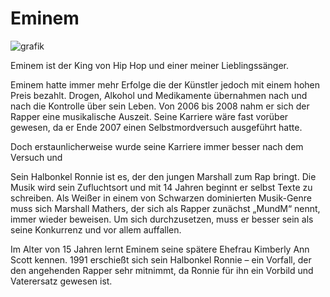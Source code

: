 
# Eminem 

![grafik](https://user-images.githubusercontent.com/110893008/183616287-786f5abd-2b39-4ed2-91e2-eab99cf1aa72.png)

Eminem ist der King von Hip Hop und einer meiner Lieblingssänger. 

Eminem hatte immer mehr Erfolge die der Künstler jedoch mit einem hohen Preis bezahlt. Drogen, Alkohol und Medikamente übernahmen nach und nach die Kontrolle über sein Leben. Von 2006 bis 2008 nahm er sich der Rapper eine musikalische Auszeit. Seine Karriere wäre fast vorüber gewesen, da er Ende 2007 einen Selbstmordversuch ausgeführt hatte.

Doch erstaunlicherweise wurde seine Karriere immer besser nach dem Versuch und 



Sein Halbonkel Ronnie ist es, der den jungen Marshall zum Rap bringt. Die Musik wird sein Zufluchtsort und mit 14 Jahren beginnt er selbst Texte zu schreiben. Als Weißer in einem von Schwarzen dominierten Musik-Genre muss sich Marshall Mathers, der sich als Rapper zunächst „MundM“ nennt, immer wieder beweisen. Um sich durchzusetzen, muss er besser sein als seine Konkurrenz und vor allem auffallen.

Im Alter von 15 Jahren lernt Eminem seine spätere Ehefrau Kimberly Ann Scott kennen. 1991 erschießt sich sein Halbonkel Ronnie – ein Vorfall, der den angehenden Rapper sehr mitnimmt, da Ronnie für ihn ein Vorbild und Vaterersatz gewesen ist.

